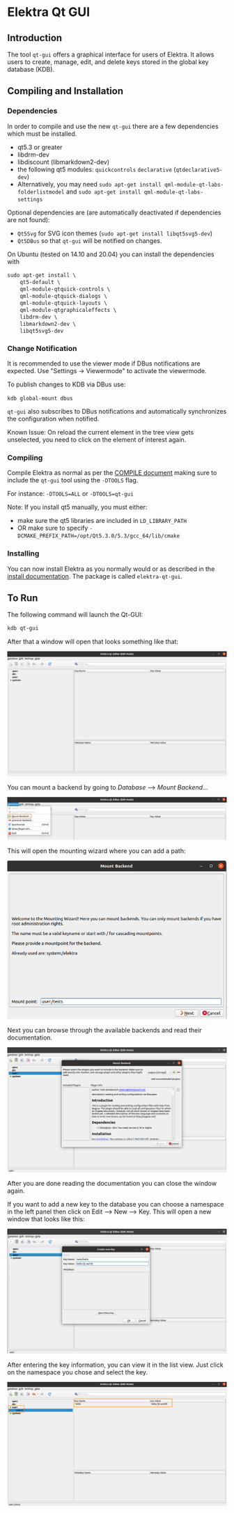 # Elektra Qt GUI

## Introduction

The tool `qt-gui` offers a graphical interface for users of Elektra.
It allows users to create, manage, edit, and delete keys stored in the global key database (KDB).

## Compiling and Installation

### Dependencies

In order to compile and use the new `qt-gui` there are a few dependencies which must be installed.

- qt5.3 or greater
- libdrm-dev
- libdiscount (libmarkdown2-dev)
- the following qt5 modules: `quickcontrols` `declarative` (`qtdeclarative5-dev`)
- Alternatively, you may need `sudo apt-get install qml-module-qt-labs-folderlistmodel`
  and `sudo apt-get install qml-module-qt-labs-settings`

Optional dependencies are (are automatically deactivated if dependencies are not found):

- `Qt5Svg` for SVG icon themes (`sudo apt-get install libqt5svg5-dev`)
- `Qt5DBus` so that `qt-gui` will be notified on changes.

On Ubuntu (tested on 14.10 and 20.04) you can install the dependencies with

```
sudo apt-get install \
    qt5-default \
    qml-module-qtquick-controls \
    qml-module-qtquick-dialogs \
    qml-module-qtquick-layouts \
    qml-module-qtgraphicaleffects \
    libdrm-dev \
    libmarkdown2-dev \
    libqt5svg5-dev
```

### Change Notification

It is recommended to use the viewer mode if DBus notifications are expected.
Use "Settings -> Viewermode" to activate the viewermode.

To publish changes to KDB via DBus use:

`kdb global-mount dbus`

`qt-gui` also subscribes to DBus notifications and automatically synchronizes
the configuration when notified.

Known Issue: On reload the current element in the tree view gets unselected,
you need to click on the element of interest again.

### Compiling

Compile Elektra as normal as per the [COMPILE document](/doc/COMPILE.md) making sure to include the `qt-gui` tool using the `-DTOOLS` flag.

For instance:
`-DTOOLS=ALL` or `-DTOOLS=qt-gui`

Note: If you install qt5 manually, you must either:

- make sure the qt5 libraries are included in `LD_LIBRARY_PATH`
- OR make sure to specify `-DCMAKE_PREFIX_PATH=/opt/Qt5.3.0/5.3/gcc_64/lib/cmake`

### Installing

You can now install Elektra as you normally would or as described in the [install documentation](/doc/INSTALL.md).
The package is called `elektra-qt-gui`.

## To Run

The following command will launch the Qt-GUI:

```sh
kdb qt-gui
```

After that a window will open that looks something like that:

![empty GUI](/src/tools/qt-gui/images/Qt-GUI-1.png)

You can mount a backend by going to _Database_ --> _Mount Backend..._

![mount backend](/src/tools/qt-gui/images/Qt-GUI-2.png)

This will open the mounting wizard where you can add a path:

![mounting wizard](/src/tools/qt-gui/images/Qt-GUI-3.png)

Next you can browse through the available backends and read their documentation.

![mounting documentation](/src/tools/qt-gui/images/Qt-GUI-4.png)

After you are done reading the documentation you can close the window again.

If you want to add a new key to the database you can choose a namespace in the left panel then click on Edit --> New --> Key. This will open a new window that looks like this:

![key wizard](/src/tools/qt-gui/images/Qt-GUI-5.png)

After entering the key information, you can view it in the list view. Just click on the namespace you chose and select the key.

![key view](/src/tools/qt-gui/images/Qt-GUI-6.png)

